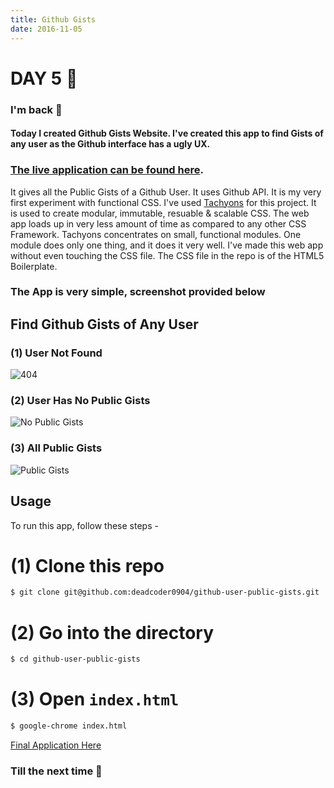 ```yaml
---
title: Github Gists
date: 2016-11-05
---
```


# DAY 5 👾 

### I'm back 💙

#### Today I created Github Gists Website. I've created this app to find Gists of any user as the Github interface has a ugly UX. 

### [The live application can be found here](https://deadcoder0904.github.io/github-user-public-gists).

It gives all the Public Gists of a Github User. It uses Github API. It is my very first experiment with functional CSS. I've used [Tachyons](https://tachyons.io) for this project. It is used to create modular, immutable, resuable & scalable CSS. The web app loads up in very less amount of time as compared to any other CSS Framework. Tachyons concentrates on small, functional modules. One module does only one thing, and it does it very well. I've made this web app without even touching the CSS file. The CSS file in the repo is of the HTML5 Boilerplate. 

### The App is very simple, screenshot provided below

## Find Github Gists of Any User

### (1) User Not Found

![404](http://imgur.com/nGqh12y.png)

### (2) User Has No Public Gists

![No Public Gists](http://imgur.com/063HJ08.png)

### (3) All Public Gists

![Public Gists](http://imgur.com/FzNraIM.png)

## Usage

To run this app, follow these steps -

# (1) Clone this repo

```bash
$ git clone git@github.com:deadcoder0904/github-user-public-gists.git
```

# (2) Go into the directory

```bash
$ cd github-user-public-gists
```

# (3) Open `index.html`

```bash
$ google-chrome index.html
```

[Final Application Here](https://github.com/deadcoder0904/github-user-public-gists)

### Till the next time 👻